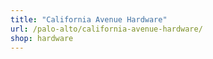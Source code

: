 ```yaml
---
title: "California Avenue Hardware"
url: /palo-alto/california-avenue-hardware/
shop: hardware
---
```

